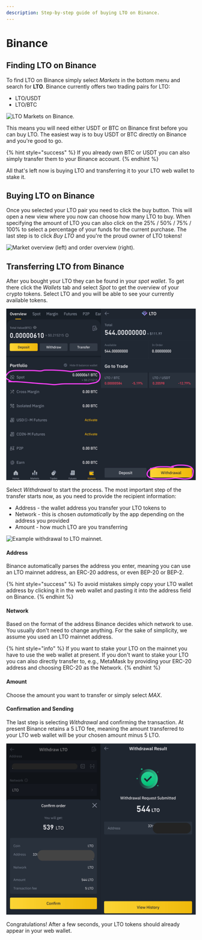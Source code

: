 ```yaml
---
description: Step-by-step guide of buying LTO on Binance.
---
```


# Binance

## Finding LTO on Binance

To find LTO on Binance simply select _Markets_ in the bottom menu and search for **LTO**. Binance currently offers two trading pairs for LTO:

* LTO/USDT
* LTO/BTC

![LTO Markets on Binance.](../../../.gitbook/assets/screenshot\_20210530-222809.png)

This means you will need either USDT or BTC on Binance first before you can buy LTO. The easiest way is to buy USDT or BTC directly on Binance and you're good to go.&#x20;

{% hint style="success" %}
&#x20;If you already own BTC or USDT you can also simply transfer them to your Binance account.
{% endhint %}

All that's left now is buying LTO and transferring it to your LTO web wallet to stake it.

## Buying LTO on Binance

Once you selected your LTO pair you need to click the buy button. This will open a new view where you now can choose how many LTO to buy. When specifying the amount of LTO you can also click on the 25% / 50% / 75% / 100% to select a percentage of your funds for the current purchase. The last step is to click _Buy LTO_ and you're the proud owner of LTO tokens!

![Market overview (left) and order overview (right).](../../../.gitbook/assets/union\_result.jpg)

## Transferring LTO from Binance

After you bought your LTO they can be found in your _spot wallet_. To get there click the _Wallets_ tab and select _Spot_ to get the overview of your crypto tokens. Select LTO and you will be able to see your currently available tokens.

![Location of the spot wallet (left) and the content of the LTO wallet (right).](../../../.gitbook/assets/walletoverview.jpg)

Select _Withdrawal_ to start the process. The most important step of the transfer starts now, as you need to provide the recipient information:

* Address - the wallet address you transfer your LTO tokens to
* Network - this is chosen _automatically_ by the app depending on the address you provided
* Amount - how much LTO are you transferring&#x20;

![Example withdrawal to LTO mainnet.](../../../.gitbook/assets/screenshot\_20210528-225936-2.png)

#### Address

Binance automatically parses the address you enter, meaning you can use an LTO mainnet address, an ERC-20 address, or even BEP-20 or BEP-2.

{% hint style="success" %}
To avoid mistakes simply copy your LTO wallet address by clicking it in the web wallet and pasting it into the address field on Binance.
{% endhint %}

#### Network

Based on the format of the address Binance decides which network to use. You usually don't need to change anything. For the sake of simplicity, we assume you used an LTO mainnet address.

{% hint style="info" %}
If you want to stake your LTO on the mainnet you have to use the web wallet at present. If you don't want to stake your LTO you can also directly transfer to, e.g., MetaMask by providing your ERC-20 address and choosing ERC-20 as the Network.
{% endhint %}

#### Amount

Choose the amount you want to transfer or simply select _MAX_.

#### Confirmation and Sending

The last step is selecting _Withdrawal_ and confirming the transaction. At present Binance retains a 5 LTO fee, meaning the amount transferred to your LTO web wallet will be your chosen amount minus 5 LTO.

![Confirmation dialog (left) and a successful withdrawal result (right).](../../../.gitbook/assets/withdrawal.jpg)

Congratulations! After a few seconds, your LTO tokens should already appear in your web wallet.&#x20;
